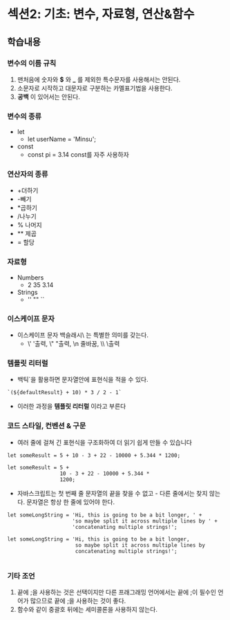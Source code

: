 # 섹션2: 기초: 변수, 자료형, 연산&함수
## 학습내용
### 변수의 이름 규칙
1. 맨처음에 숫자와 **$** 와 **_** 를 제외한 특수문자를 사용해서는 안된다.
2. 소문자로 시작하고 대문자로 구분하는 카멜표기법을 사용한다.
3. **공백** 이 있어서는 안된다.

### 변수의 종류
* let
  - let userName = 'Minsu';
* const
  - const pi = 3.14
const를 자주 사용하자

### 연산자의 종류
* +더하기
* -빼기
* *곱하기
* /나누기
* % 나머지
* ** 제곱
* = 할당

### 자료형
* Numbers
  - 2 35 3.14
* Strings
  - '' "" ``

### 이스케이프 문자
* 이스케이프 문자 백슬래시\ 는 특별한 의미를 갖는다.
  - \\' '출력, \\" "출력, \\n 줄바꿈, \\\\ \출력

### 템플릿 리터럴
* 백틱`을 활용하면 문자열안에 표현식을 적을 수 있다.  
<pre><code>`(${defaultResult} + 10) * 3 / 2 - 1`  </code></pre> 

* 이러한 과정을 **템플릿 리터럴** 이라고 부른다

### 코드 스타일, 컨벤션 & 구문
* 여러 줄에 걸쳐 긴 표현식을 구조화하여 더 읽기 쉽게 만들 수 있습니다
<pre><code>let someResult = 5 + 10 - 3 + 22 - 10000 + 5.344 * 1200;</code></pre>
<pre><code>let someResult = 5 +
                 10 - 3 + 22 - 10000 + 5.344 *
                 1200;
</code></pre>  
  
* 자바스크립트는 첫 번째 줄 문자열의 끝을 찾을 수 없고 - 다른 줄에서는 찾지 않는다. 문자열은 항상 한 줄에 있어야 한다.

<pre><code>let someLongString = 'Hi, this is going to be a bit longer, ' +
                     'so maybe split it across multiple lines by ' +
                     'concatenating multiple strings!';
</code></pre>

<pre><code>let someLongString = 'Hi, this is going to be a bit longer, 
                      so maybe split it across multiple lines by 
                      concatenating multiple strings!';
<!-- 오류구문 -->
</code></pre>

### 기타 조언
1. 끝에 ;을 사용하는 것은 선택이지만 다른 프래그래밍 언어에서는 끝에 ;이 필수인 언어가 많으므로 끝에 ;을 사용하는 것이 좋다.
2. 함수와 같이 중괄호 뒤에는 세미콜론을 사용하지 않는다.